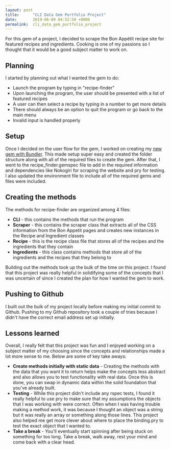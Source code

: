 ```yaml
---
layout: post
title:      "CLI Data Gem Portfolio Project"
date:       2019-06-09 04:52:50 +0000
permalink:  cli_data_gem_portfolio_project
---
```


For this gem of a project, I decided to scrape the Bon Appétit recipe site for featured recipes and ingredients. Cooking is one of my passions so I thought that it would be a good subject matter to work on.

## Planning
I started by planning out what I wanted the gem to do: 
* Launch the program by typing in "recipe-finder"
* Upon launching the program, the user should be presented with a list of featured recipes
* A user can then select a recipe by typing in a number to get more details
* There should always be an option to quit the program or go back to the main menu
* Invalid input is handled properly

## Setup
Once I decided on the user flow for the gem, I worked on creating my [new gem with Bundler](http://railscasts.com/episodes/245-new-gem-with-bundler). This made setup super easy and created the folder structure along with all of the required files to create the gem. After that, I went to the recipe_finder.gemspec file to add in the required information and dependencies like Nokogiri for scraping the website and pry for testing. I also updated the environment file to include all of the required gems and files were included.

## Creating the methods
The methods for recipe-finder are organized among 4 files:
* **CLI** - this contains the methods that run the program
* **Scraper** - this contains the scraper class that extracts all of the CSS information from the Bon Appetit pages and creates new instances in the Recipe and Ingredient classes
* **Recipe** - this is the recipe class file that stores all of the recipes and the ingredients that they contain
* **Ingredients** - this class contains methods that store all of the ingredients and the recipes that they belong to

Building out the methods took up the bulk of the time on this project. I found that this project was really helpful in solidifying some of the concepts that I was uncertain of since I created the plan for how I wanted the gem to work. 

## Pushing to Github
I built out the bulk of my project locally before making my initial commit to Github.  Pushing to my Github repository took a couple of tries because I didn't have the correct email address set up initially. 

## Lessons learned
Overall, I really felt that this project was fun and I enjoyed working on a subject matter of my choosing since the concepts and relationships made a lot more sense to me.  Below are some of key take aways: 

* **Create methods initially with static data** - Creating the methods with the data that you want it to return helps make the concepts less abstract and also allows you to test functionality with real data. Once this is done,  you can swap in dynamic data within the solid foundation that you've already built.
* **Testing** - While this project didn't include any rspec tests, I found it really helpful to use pry to make sure that my assumptions the objects that I was working with were correct. Often when I was having trouble making a method work, it was because I thought an object was a string but it was really an array or something along those lines. This project also helped me get more clever about where to place the binding.pry to test the exact object that I wanted to. 
* **Take a break** - You'll eventually start spinning after being stuck on something for too long. Take a break, walk away, rest your mind and come back with a clear head.

